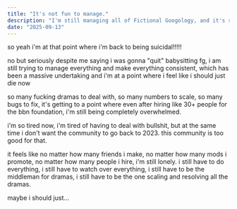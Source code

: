 ```yaml
---
title: "It's not fun to manage."
description: "I'm still managing all of Fictional Googology, and it's still a mess."
date: "2025-09-13"
---
```


so yeah i'm at that point where i'm back to being suicidal!!!!!

no but seriously despite me saying i was gonna "quit" babysitting fg, i am still trying to manage everything and make everything consistent, which has been a massive undertaking and i'm at a point where i feel like i should just die now

so many fucking dramas to deal with, so many numbers to scale, so many bugs to fix, it's getting to a point where even after hiring like 30+ people for the bbn foundation, i'm still being completely overwhelmed.

i'm so tired now, i'm tired of having to deal with bullshit, but at the same time i don't want the community to go back to 2023. this community is too good for that.

it feels like no matter how many friends i make, no matter how many mods i promote, no matter how many people i hire, i'm still lonely. i still have to do everything, i still have to watch over everything, i still have to be the middleman for dramas, i still have to be the one scaling and resolving all the dramas.

maybe i should just...